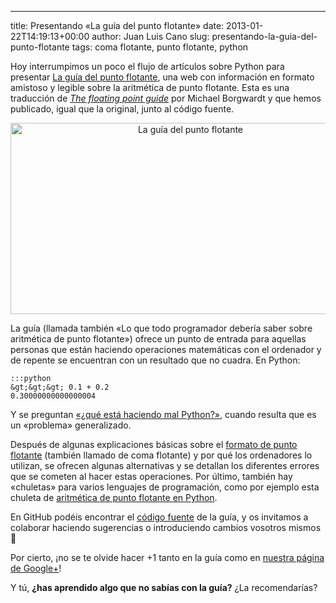 ---
title: Presentando «La guía del punto flotante»
date: 2013-01-22T14:19:13+00:00
author: Juan Luis Cano
slug: presentando-la-guia-del-punto-flotante
tags: coma flotante, punto flotante, python

Hoy interrumpimos un poco el flujo de artículos sobre Python para presentar [La guía del punto flotante](http://puntoflotante.org/ "La guía del punto flotante"), una web con información en formato amistoso y legible sobre la aritmética de punto flotante. Esta es una traducción de [_The floating point guide_](http://floating-point-gui.de/) por Michael Borgwardt y que hemos publicado, igual que la original, junto al código fuente.

<p style="text-align:center;">
  <a href="http://puntoflotante.org/"><img class="aligncenter  wp-image-1528" alt="La guía del punto flotante" src="http://new.pybonacci.org/images/2013/01/2013-01-22-131209_1366x768_scrot.png?w=700" width="560" height="306" srcset="https://pybonacci.org/wp-content/uploads/2013/01/2013-01-22-131209_1366x768_scrot.png 1346w, https://pybonacci.org/wp-content/uploads/2013/01/2013-01-22-131209_1366x768_scrot-300x164.png 300w, https://pybonacci.org/wp-content/uploads/2013/01/2013-01-22-131209_1366x768_scrot-1024x560.png 1024w, https://pybonacci.org/wp-content/uploads/2013/01/2013-01-22-131209_1366x768_scrot-1200x657.png 1200w" sizes="(max-width: 560px) 100vw, 560px" /></a>
</p>

La guía (llamada también «Lo que todo programador debería saber sobre aritmética de punto flotante») ofrece un punto de entrada para aquellas personas que están haciendo operaciones matemáticas con el ordenador y de repente se encuentran con un resultado que no cuadra. En Python:

    :::python
    &gt;&gt;&gt; 0.1 + 0.2
    0.30000000000000004

Y se preguntan [«¿qué está haciendo mal Python?»](https://twitter.com/pOverlord/status/281374749110710272), cuando resulta que es un «problema» generalizado.

Después de algunas explicaciones básicas sobre el [formato de punto flotante](http://puntoflotante.org/formats/fp/) (también llamado de coma flotante) y por qué los ordenadores lo utilizan, se ofrecen algunas alternativas y se detallan los diferentes errores que se cometen al hacer estas operaciones. Por último, también hay «chuletas» para varios lenguajes de programación, como por ejemplo esta chuleta de [aritmética de punto flotante en Python](http://puntoflotante.org/languages/python/).

En GitHub podéis encontrar el [código fuente](https://github.com/Pybonacci/puntoflotante.org) de la guía, y os invitamos a colaborar haciendo sugerencias o introduciendo cambios vosotros mismos 🙂

Por cierto, ¡no se te olvide hacer +1 tanto en la guía como en [nuestra página de Google+](https://plus.google.com/105361445330808607864/posts)!

Y tú, **¿has aprendido algo que no sabías con la guía?** ¿La recomendarías?